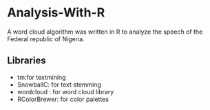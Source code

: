 # Analysis-With-R
<p> A word cloud algorithm was written in R to analyze the speech of the Federal republic of Nigeria. </p>

## Libraries
  * tm:for textmining
  * SnowballC: for text stemming
  * wordcloud : for word cloud library
  * RColorBrewer: for color palettes




